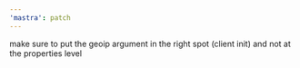 ```yaml
---
'mastra': patch
---
```


make sure to put the geoip argument in the right spot (client init) and not at the properties level
